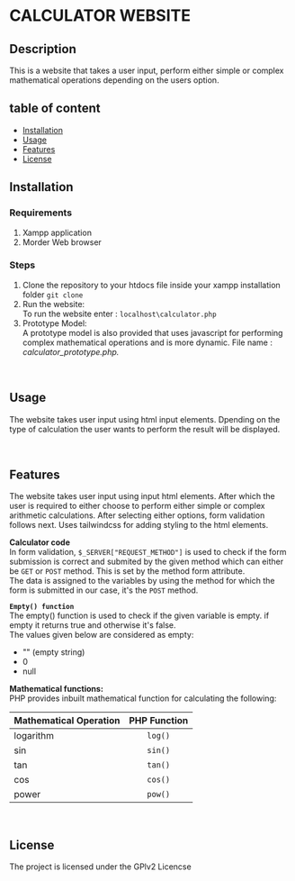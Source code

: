 # CALCULATOR WEBSITE

## Description
This is a website that takes a user input, perform either simple or complex mathematical operations depending on the users option.

## table of content
* [Installation](#installation)  
* [Usage](#usage)  
* [Features](#features)  
* [License](#license)  

## Installation

### Requirements
1. Xampp application
2. Morder Web browser  

### Steps
1. Clone the repository to your htdocs file inside your xampp installation folder
``git clone ``   
2. Run the website:    
To run the website enter : ``localhost\calculator.php``  
3. Prototype Model:  
A prototype model is also provided that uses javascript for performing complex mathematical operations and is more dynamic. File name : *calculator_prototype.php.*  

<br>

## Usage 
The website takes user input using html input elements. Dpending on  the type of calculation the user wants to perform the result will be displayed.  


<br>

## Features
The website takes user input using input html elements. After which the user is required to either choose to perform either simple or complex arithmetic calculations. After selecting either options, form validation follows next. Uses tailwindcss for adding styling to the html elements.

**Calculator code**  
In form validation, ``$_SERVER["REQUEST_METHOD"]`` is used to check if the form submission is correct and submited by the given method which can either be ``GET`` or ``POST`` method. This is set by the method form attribute.  
The data is assigned to the variables by using the method for which the form is submitted in our case, it's the ``POST`` method. 

**``Empty() function``**   
The empty() function is used to check if the given variable is empty. if empty it returns true and otherwise it's false.   
The values given below are considered as empty:
- "" (empty string)
- 0  
- null  

**Mathematical functions:**   
PHP provides inbuilt mathematical function for calculating the following:  

| Mathematical Operation | PHP Function |
| :---- | :----: |
| logarithm | ``log()`` |
| sin | ``sin()`` |
| tan | ``tan()`` |
| cos | ``cos()`` |
| power | ``pow()`` |

<br>


## License
The project is licensed under the GPlv2 Licencse
